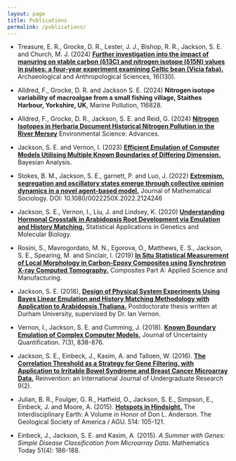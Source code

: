 ```yaml
---
layout: page
title: Publications
permalink: /publications/
---
```


- Treasure, E. R., Grocke, D. R., Lester, J. J., Bishop, R. R., Jackson, S. E. and Church, M. J. (2024) [**Further investigation into the impact of manuring on stable carbon (δ13C) and nitrogen isotope (δ15N) values in pulses: a four-year experiment examining Celtic bean (Vicia faba).**][treasure2024fii] Archaeological and Anthropological Sciences, 16(130).

- Alldred, F., Grocke, D. R. and Jackson S. E. (2024) **Nitrogen isotope variability of macroalgae from a small fishing village, Staithes Harbour, Yorkshire, UK**, Marine Pollution, 116828.

- Alldred, F., Grocke, D. R., Jackson, S. E. and Reid, G. (2024) [**Nitrogen Isotopes in Herbaria Document Historical Nitrogen Pollution in the River Mersey**][alldred2024nii] Environmental Science: Advances.

- Jackson, S. E. and Vernon, I. (2023) [**Efficient Emulation of Computer Models Utilising Multiple Known Boundaries of Differing Dimension.**][jackson2023eeo] Bayesian Analysis.

- Stokes, B. M., Jackson, S. E., garnett, P. and Luo, J. (2022) [**Extremism, segregation and oscillatory states emerge through collective opinion dynamics in a novel agent-based model.**][stokes2022esa] Journal of Mathematical Sociology.  DOI: 10.1080/0022250X.2022.2124246

- Jackson, S. E., Vernon, I., Liu, J. and Lindsey, K. (2020) [**Understanding Hormonal Crosstalk in Arabidopsis Root Development via Emulation and History Matching.**][jackson2020uhc] Statistical Applications in Genetics and Molecular Biology.

- Rosini, S., Mavrogordato, M. N., Egorova, O., Matthews, E. S., Jackson, S. E., Spearing, M. and Sinclair, I. (2019) [**In Situ Statistical Measurement of Local Morphology in Carbon-Epoxy Composites using Synchrotron X-ray Computed Tomography.**][rosini2019iss] Composites Part A: Applied Science and Manufacturing.

- Jackson, S. E. (2018), [**Design of Physical System Experiments Using Bayes Linear Emulation and History Matching Methodology with Application to Arabidopsis Thaliana.**][jackson2018dop] Postdoctorate thesis written at Durham University, supervised by Dr. Ian Vernon.

- Vernon, I., Jackson, S. E. and Cumming, J. (2018). [**Known Boundary Emulation of Complex Computer Models.**][vernon2018kbe] Journal of Uncertainty Quantification. 7(3), 838-876.

- Jackson, S. E., Einbeck, J., Kasim, A. and Talloen, W. (2016). [**The Correlation Threshold as a Strategy for Gene Filtering, with Application to Irritable Bowel Syndrome and Breast Cancer Microarray Data.**][jackson2016tct] Reinvention: an International Journal of Undergraduate Research 9(2).

- Julian, B. R., Foulger, G. R., Hatfield, O., Jackson, S. E., Simpson, E., Einbeck, J. and Moore, A. (2015). [**Hotspots in Hindsight.**][julian2015hih] The Interdisciplinary Earth: A Volume in Honor of Don L. Anderson. The Geological Society of America / AGU. 514: 105-121.

- Einbeck, J., Jackson, S. E. and Kasim, A. (2015). *A Summer with Genes: Simple Disease Classification from Microarray Data.* Mathematics Today 51(4): 186-188.

[treasure2024fii]: https://link.springer.com/article/10.1007/s12520-024-02045-x 
[alldred2024nii]: https://pubs.rsc.org/en/content/articlehtml/2024/va/d4va00015c
[jackson2023eeo]: https://doi.org/10.1214/22-BA1304
[stokes2022esa]: https://www.tandfonline.com/doi/full/10.1080/0022250X.2022.2124246
[jackson2020uhc]: https://www.degruyter.com/document/doi/10.1515/sagmb-2018-0053/html
[rosini2019iss]: https://www.sciencedirect.com/science/article/abs/pii/S1359835X19302921
[jackson2018dop]: http://etheses.dur.ac.uk/12826/
[vernon2018kbe]: https://epubs.siam.org/doi/abs/10.1137/18M1164457?journalCode=sjuqa3
[jackson2016tct]: https://warwick.ac.uk/fac/cross_fac/iatl/reinvention/archive/volume9issue2/jackson/
[julian2015hih]: https://pubs.geoscienceworld.org/books/book/686/chapter/3808315/Hotspots-in-hindsight
